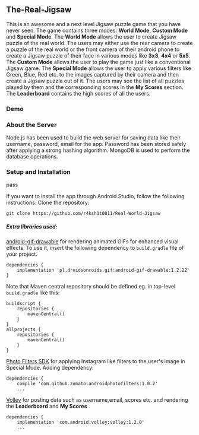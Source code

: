 ## The-Real-Jigsaw

This is an awesome and a next level Jigsaw puzzle game that you have never seen. The game contains three modes: **World Mode**, **Custom Mode** and **Special Mode**. The **World Mode** allows the user to create Jigsaw puzzle of the real world. The users may either use the rear camera to create a puzzle of the real world or the front camera of their android phone to create a Jigsaw puzzle of their face in various modes like **3x3**, **4x4** or **5x5**. 
The **Custom Mode** allows the user to play the game just like a conventional Jigsaw game.
The **Special Mode** allows the user to apply various filters like Green, Blue, Red etc. to the images captured by their camera and then create a Jigsaw puzzle out of it.
The users may see the list of all puzzles played by them and the corresponding scores in the **My Scores** section. The **Leaderboard** contains the high scores of all the users.

### Demo


### About the Server
Node.js has been used to build the web server for saving data like their username, password, email for the app. Password has been stored safely after applying a strong hashing algorithm. MongoDB is used to perform the database operations.


### Setup and Installation
pass

If you want to install the app through Android Studio, follow the following instructions:
Clone the repository:
```
git clone https://github.com/r4ksh1t0011/Real-World-Jigsaw
```
##### Extra libraries used: 
[android-gif-drawable](https://github.com/koral--/android-gif-drawable) for rendering animated GIFs for enhanced visual effects.
To use it, insert the following dependency to `build.gradle` file of your project.
```
dependencies {
    implementation 'pl.droidsonroids.gif:android-gif-drawable:1.2.22'
}
```
Note that Maven central repository should be defined eg. in top-level `build.gradle` like this:
```
buildscript {
    repositories {
        mavenCentral()
    }
}
allprojects {
    repositories {
        mavenCentral()
    }
}
```

[Photo Filters SDK](https://github.com/Zomato/AndroidPhotoFilters) for applying Instagram like filters to the user's image in Special Mode.
Adding dependency:
```
dependencies {
    compile 'com.github.zomato:androidphotofilters:1.0.2'
    ...
```
[Volley](https://github.com/google/volley) for posting data such as username,email, scores etc. and rendering the **Leaderboard** and **My Scores**
```
dependencies {
    implementation 'com.android.volley:volley:1.2.0'
    ...
```    

